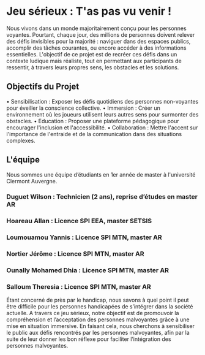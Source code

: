 # Jeu sérieux : T'as pas vu venir !

Nous vivons dans un monde majoritairement conçu pour les personnes voyantes. Pourtant,
chaque jour, des millions de personnes doivent relever des défis invisibles pour la majorité : 
naviguer dans des espaces publics, accomplir des tâches courantes, ou encore accéder à des
informations essentielles.
L'objectif de ce projet est de recréer ces défis dans un contexte ludique mais réaliste, tout
en permettant aux participants de ressentir, à travers leurs propres sens, les obstacles et les
solutions.

## Objectifs du Projet

• Sensibilisation : Exposer les défis quotidiens des personnes non-voyantes pour éveiller
la conscience collective.
• Immersion : Créer un environnement où les joueurs utilisent leurs autres sens pour
surmonter des obstacles.
• Education : Proposer une plateforme pédagogique pour encourager l'inclusion et l'accessibilité.
• Collaboration : Mettre l'accent sur l'importance de l'entraide et de la communication
dans des situations complexes.

## L'équipe

Nous sommes une équipe d’étudiants en 1er année de master à l'université Clermont Auvergne.
### Duguet Wilson :	Technicien (2 ans), reprise d’études en master AR
### Hoareau Allan :	Licence SPI EEA, master SETSIS 
### Loumouamou Yannis :	Licence SPI MTN, master AR
### Nortier Jérôme : Licence SPI MTN, master AR
### Ounally Mohamed Dhia : Licence SPI MTN, master AR
### Salloum Theresia : Licence SPI MTN, master AR

Étant concerné de près par le handicap, nous savons à quel point il peut être difficile pour les personnes handicapées de s’intégrer dans la société actuelle.
A travers ce jeu sérieux, notre objectif est de promouvoir la compréhension et l’acceptation des personnes malvoyantes grâce à une mise en situation immersive. En faisant cela, nous cherchons à sensibiliser le public aux défis rencontrés par les personnes malvoyantes, afin par la suite de leur donner les bon réflexe pour faciliter l’intégration des personnes malvoyantes.
